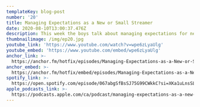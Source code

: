 ```yaml
---
templateKey: blog-post
number: '20'
title: Managing Expectations as a New or Small Streamer
date: 2020-08-10T13:00:37.476Z
description: This week the boys talk about managing expectations for new/small streamers.
thumbnailimage: /img/ep20.jpg
youtube_link: 'https://www.youtube.com/watch?v=wpe6zLyaUlg'
youtube_embed: 'https://www.youtube.com/embed/wpe6zLyaUlg'
anchor_link: >-
  https://anchor.fm/hotfix/episodes/Managing-Expectations-as-a-New-or-Small-Streamer-ehtjkq/a-a2tfbst
anchor_embed: >-
  https://anchor.fm/hotfix/embed/episodes/Managing-Expectations-as-a-New-or-Small-Streamer-ehtjkq/a-a2tfbst
spotify_link: >-
  https://open.spotify.com/episode/067abgSfBsSJ75G99CWkkC?si=XKa1uLnsSL6F-xCuGCpOxw
apple_podcasts_link: >-
  https://podcasts.apple.com/ca/podcast/managing-expectations-as-a-new-or-small-streamer/id1509473966?i=1000487674204
---
```

